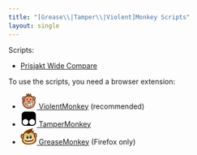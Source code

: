 ```yaml
---
title: "[Grease\\|Tamper\\|Violent]Monkey Scripts"
layout: single
---
```


Scripts:
- [Prisjakt Wide Compare](https://github.com/piksel/monkeyscripts/raw/main/src/prisjakt-wide-compare.user.js)

To use the scripts, you need a browser extension:
 - [![](violent.png) ViolentMonkey](https://violentmonkey.github.io/get-it/) (recommended)
 - [![](tamper.png) TamperMonkey](https://www.tampermonkey.net/)  
 - [![](grease.png) GreaseMonkey](https://addons.mozilla.org/en-US/firefox/addon/greasemonkey/)  (Firefox only)
